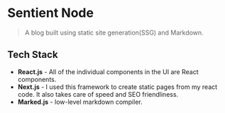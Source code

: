 # Sentient Node

> A blog built using static site generation(SSG) and Markdown.

## Tech Stack

- **React.js** - All of the individual components in the UI are React components.
- **Next.js** - I used this framework to create static pages from my react code. It also takes care of speed and SEO friendliness.
- **Marked.js** - low-level markdown compiler.
